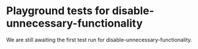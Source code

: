 # Playground tests for disable-unnecessary-functionality
We are still awaiting the first test run for disable-unnecessary-functionality.
